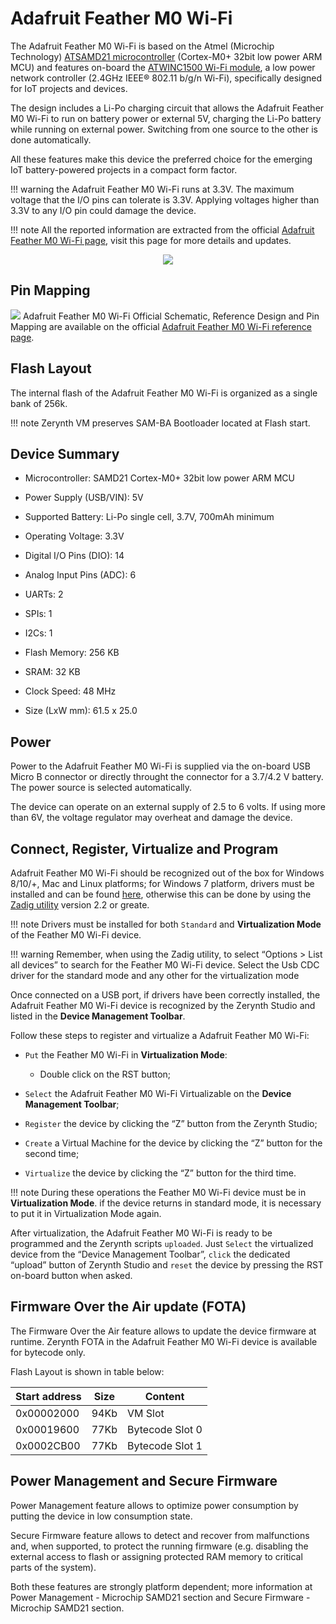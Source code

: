 # Adafruit Feather M0 Wi-Fi

The Adafruit Feather M0 Wi-Fi is based on the Atmel (Microchip Technology) [ATSAMD21 microcontroller](http://www.microchip.com/wwwproducts/en/ATSAMD21G18) (Cortex-M0+ 32bit low power ARM MCU) and features on-board the [ATWINC1500 Wi-Fi module](http://www.microchip.com/wwwproducts/en/ATWINC1500), a low power network controller (2.4GHz IEEE® 802.11 b/g/n Wi-Fi), specifically designed for IoT projects and devices.

The design includes a Li-Po charging circuit that allows the Adafruit Feather M0 Wi-Fi to run on battery power or external 5V, charging the Li-Po battery while running on external power. Switching from one source to the other is done automatically.

All these features make this device the preferred choice for the emerging IoT battery-powered projects in a compact form factor.

!!! warning
	the Adafruit Feather M0 Wi-Fi runs at 3.3V. The maximum voltage that the I/O pins can tolerate is 3.3V. Applying voltages higher than 3.3V to any I/O pin could damage the device.

!!! note
	All the reported information are extracted from the official [Adafruit Feather M0 Wi-Fi page](https://www.adafruit.com/product/3010), visit this page for more details and updates.
<p style="text-align:center;"><img src="https://github.com/zerynth/docs/blob/test/docs/reference/boards/adafruit_feather_m0wifi/docs/img/Adafruit_Feather_M0WiFi.jpg?raw=true">

## Pin Mapping

![](https://github.com/zerynth/docs/blob/test/docs/reference/boards/adafruit_feather_m0wifi/docs/img/Adafruit_Feather_M0WiFi_pin_io.png?raw=true)
Adafruit Feather M0 Wi-Fi Official Schematic, Reference Design and Pin Mapping are available on the official [Adafruit Feather M0 Wi-Fi reference page](https://learn.adafruit.com/adafruit-feather-m0-wifi-atwinc1500/).

## Flash Layout

The internal flash of the Adafruit Feather M0 Wi-Fi is organized as a single bank of 256k.

!!! note
	Zerynth VM preserves SAM-BA Bootloader located at Flash start.

## Device Summary


* Microcontroller: SAMD21 Cortex-M0+ 32bit low power ARM MCU


* Power Supply (USB/VIN): 5V


* Supported Battery: Li-Po single cell, 3.7V, 700mAh minimum


* Operating Voltage: 3.3V


* Digital I/O Pins (DIO): 14


* Analog Input Pins (ADC): 6


* UARTs: 2


* SPIs: 1


* I2Cs: 1


* Flash Memory: 256 KB


* SRAM: 32 KB


* Clock Speed: 48 MHz


* Size (LxW mm): 61.5 x 25.0

## Power

Power to the Adafruit Feather M0 Wi-Fi is supplied via the on-board USB Micro B connector or directly throught the connector for a 3.7/4.2 V battery. The power source is selected automatically.

The device can operate on an external supply of 2.5 to 6 volts. If using more than 6V, the voltage regulator may overheat and damage the device.

## Connect, Register, Virtualize and Program

Adafruit Feather M0 Wi-Fi should be recognized out of the box for Windows 8/10/+, Mac and Linux platforms; for Windows 7 platform, drivers must be installed and can be found [here](https://github.com/adafruit/Adafruit_Windows_Drivers/releases/download/2.0.0.0/adafruit_drivers_2.0.0.0.exe), otherwise this can be done by using the [Zadig utility](http://zadig.akeo.ie/) version 2.2 or greate.

!!! note
	Drivers must be installed for both ```Standard``` and **Virtualization Mode** of the Feather M0 Wi-Fi device.

!!! warning
	Remember, when using the Zadig utility, to select “Options > List all devices” to search for the Feather M0 Wi-Fi device. Select the Usb CDC driver for the standard mode and any other for the virtualization mode

Once connected on a USB port, if drivers have been correctly installed, the Adafruit Feather M0 Wi-Fi device is recognized by the Zerynth Studio and listed in the **Device Management Toolbar**.

Follow these steps to register and virtualize a Adafruit Feather M0 Wi-Fi:


* ```Put``` the Feather M0 Wi-Fi in **Virtualization Mode**:


    * Double click on the RST button;


* ```Select``` the Adafruit Feather M0 Wi-Fi Virtualizable on the **Device Management Toolbar**;


* ```Register``` the device by clicking the “Z” button from the Zerynth Studio;


* ```Create``` a Virtual Machine for the device by clicking the “Z” button for the second time;


* ```Virtualize``` the device by clicking the “Z” button for the third time.

!!! note
	During these operations the Feather M0 Wi-Fi device must be in **Virtualization Mode**. if the device returns in standard mode, it is necessary to put it in Virtualization Mode again.

After virtualization, the Adafruit Feather M0 Wi-Fi is ready to be programmed and the  Zerynth scripts ```uploaded```. Just ```Select``` the virtualized device from the “Device Management Toolbar”, ```click``` the dedicated “upload” button of Zerynth Studio and ```reset``` the device by pressing the RST on-board button when asked.

## Firmware Over the Air update (FOTA)

The Firmware Over the Air feature allows to update the device firmware at runtime. Zerynth FOTA in the Adafruit Feather M0 Wi-Fi device is available for bytecode only.

Flash Layout is shown in table below:

| Start address | Size | Content         |
|---------------|------|-----------------|
| 0x00002000    | 94Kb | VM Slot         |
| 0x00019600    | 77Kb | Bytecode Slot 0 |
| 0x0002CB00    | 77Kb | Bytecode Slot 1 |

## Power Management and Secure Firmware

Power Management feature allows to optimize power consumption by putting the device in low consumption state.

Secure Firmware feature allows to detect and recover from malfunctions and, when supported, to protect the running firmware (e.g. disabling the external access to flash or assigning protected RAM memory to critical parts of the system).

Both these features are strongly platform dependent; more information at Power Management - Microchip SAMD21 section and Secure Firmware - Microchip SAMD21 section.
<!--stackedit_data:
eyJoaXN0b3J5IjpbLTYwNDQxMDkwNSwtMTk4MjU4OTQxLDE2Nj
ExMzMzMzNdfQ==
-->